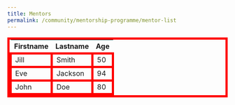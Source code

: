 ```yaml
---
title: Mentors
permalink: /community/mentorship-programme/mentor-list
---
```

<style>
  table,td {border: 5px solid red;
border-collapse: collapse;}
  </style>
  <table>
  <tr>
    <th>Firstname</th>
    <th>Lastname</th> 
    <th>Age</th>
  </tr>
  <tr>
    <td>Jill</td>
    <td>Smith</td>
    <td>50</td>
  </tr>
  <tr>
    <td>Eve</td>
    <td>Jackson</td>
    <td>94</td>
  </tr>
  <tr>
    <td>John</td>
    <td>Doe</td>
    <td>80</td>
  </tr>
</table>
